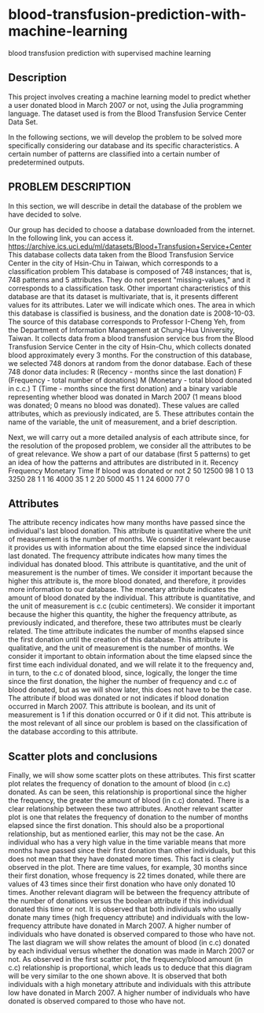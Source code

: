 # blood-transfusion-prediction-with-machine-learning
blood transfusion prediction with supervised machine learning

## Description
This project involves creating a machine learning model to predict whether a user donated blood in March 2007 or not, using the Julia programming language. The dataset used is from the Blood Transfusion Service Center Data Set.

In the following sections, we will develop the problem to be solved more specifically considering our database and its specific characteristics.
A certain number of patterns are classified into a certain number of predetermined outputs.

## PROBLEM DESCRIPTION
In this section, we will describe in detail the database of the problem we have decided to solve.

Our group has decided to choose a database downloaded from the internet. In the following link, you can access it.
https://archive.ics.uci.edu/ml/datasets/Blood+Transfusion+Service+Center
This database collects data taken from the Blood Transfusion Service Center in the city of Hsin-Chu in Taiwan, which corresponds to a classification problem
This database is composed of 748 instances; that is, 748 patterns and 5 attributes. They do not present "missing-values," and it corresponds to a classification task. Other important characteristics of this database are that its dataset is multivariate, that is, it presents different values for its attributes. Later we will indicate which ones. The area in which this database is classified is business, and the donation date is 2008-10-03.
The source of this database corresponds to Professor I-Cheng Yeh, from the Department of Information Management at Chung-Hua University, Taiwan. It collects data from a blood transfusion service bus from the Blood Transfusion Service Center in the city of Hsin-Chu, which collects donated blood approximately every 3 months. For the construction of this database, we selected 748 donors at random from the donor database. Each of these 748 donor data includes:
R (Recency - months since the last donation)
F (Frequency - total number of donations)
M (Monetary - total blood donated in c.c.)
T (Time - months since the first donation)
and a binary variable representing whether blood was donated in March 2007 (1
means blood was donated; 0 means no blood was donated).
These values ​​are called attributes, which as previously indicated, are 5.
These attributes contain the name of the variable, the unit of measurement, and a brief description.

Next, we will carry out a more detailed analysis of each attribute since, for the resolution of the proposed problem, we consider all the attributes to be of great relevance.
We show a part of our database (first 5 patterns) to get an idea of ​​how the patterns and attributes are distributed in it.
Recency Frequency Monetary Time If blood was
donated or not
2 50 12500 98 1
0 13 3250 28 1
1 16 4000 35 1
2 20 5000 45 1
1 24 6000 77 0

## Attributes
The attribute recency indicates how many months have passed since the individual's last blood donation. This attribute is quantitative where the unit of measurement is the number of months. We consider it relevant because it provides us with information about the time elapsed since the individual last donated.
The frequency attribute indicates how many times the individual has donated blood. This attribute is quantitative, and the unit of measurement is the number of times. We consider it important because the higher this attribute is, the more blood donated, and therefore, it provides more information to our database.
The monetary attribute indicates the amount of blood donated by the individual. This attribute is quantitative, and the unit of measurement is c.c (cubic centimeters). We consider it important because the higher this quantity, the higher the frequency attribute, as previously indicated, and therefore, these two attributes must be clearly related.
The time attribute indicates the number of months elapsed since the first donation until the creation of this database. This attribute is qualitative, and the unit of measurement is the number of months. We consider it important to obtain information about the time elapsed since the first time each individual donated, and we will relate it to the frequency and, in turn, to the c.c of donated blood, since, logically, the longer the time since the first donation, the higher the number of frequency and c.c of blood donated, but as we will show later, this does not have to be the case.
The attribute if blood was donated or not indicates if blood donation occurred in March 2007. This attribute is boolean, and its unit of measurement is 1 if this donation occurred or 0 if it did not. This attribute is the most relevant of all since our problem is based on the classification of the database according to this attribute.

## Scatter plots and conclusions
Finally, we will show some scatter plots on these attributes.
This first scatter plot relates the frequency of donation to the amount of blood (in c.c) donated.
As can be seen, this relationship is proportional since the higher the frequency, the greater the amount of blood (in c.c) donated.
There is a clear relationship between these two attributes.
Another relevant scatter plot is one that relates the frequency of donation to the number of months elapsed since the first donation.
This should also be a proportional relationship, but as mentioned earlier, this may not be the case. An individual who has a very high value in the time variable means that more months have passed since their first donation than other individuals, but this does not mean that they have donated more times.
This fact is clearly observed in the plot. There are time values, for example, 30 months since their first donation, whose frequency is 22 times donated, while there are values of 43 times since their first donation who have only donated 10 times.
Another relevant diagram will be between the frequency attribute of the number of donations versus the boolean attribute if this individual donated this time or not.
It is observed that both individuals who usually donate many times (high frequency attribute) and individuals with the low-frequency attribute have donated in March 2007.
A higher number of individuals who have donated is observed compared to those who have not.
The last diagram we will show relates the amount of blood (in c.c) donated by each individual versus whether the donation was made in March 2007 or not.
As observed in the first scatter plot, the frequency/blood amount (in c.c) relationship is proportional, which leads us to deduce that this diagram will be very similar to the one shown above.
It is observed that both individuals with a high monetary attribute and individuals with this attribute low have donated in March 2007.
A higher number of individuals who have donated is observed compared to those who have not.





